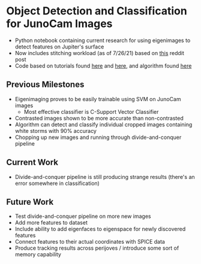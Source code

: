 # Object Detection and Classification for JunoCam Images
- Python notebook containing current research for using eigenimages to detect features on Jupiter's surface
- Now includes stitching workload (as of 7/26/21) based on [this](https://www.reddit.com/r/space/comments/ewl69t/my_frustrating_walkthrough_to_processing_junocams/) reddit post
- Code based on tutorials found [here](https://pythonmachinelearning.pro/face-recognition-with-eigenfaces/) and [here](https://www.betterdatascience.com/eigenfaces%E2%80%8A-%E2%80%8Aface-classification-in-python/), and algorithm found [here](https://sites.cs.ucsb.edu/~mturk/Papers/mturk-CVPR91.pdf)

## Previous Milestones
- Eigenimaging proves to be easily trainable using SVM on JunoCam images
  - Most effective classifier is C-Support Vector Classifier
- Contrasted images shown to be more accurate than non-contrasted
- Algorithm can detect and classify individual cropped images containing white storms with 90% accuracy
- Chopping up new images and running through divide-and-conquer pipeline

## Current Work
- Divide-and-conquer pipeline is still producing strange results (there's an error somewhere in classification)

## Future Work
- Test divide-and-conquer pipeline on more new images
- Add more features to dataset
- Include ability to add eigenfaces to eigenspace for newly discovered features
- Connect features to their actual coordinates with SPICE data
- Produce tracking results across perijoves / introduce some sort of memory capability
